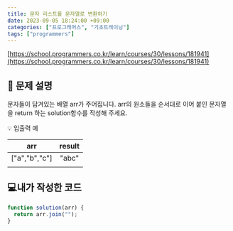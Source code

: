 ```yaml
---
title: 문자 리스트를 문자열로 변환하기
date: 2023-09-05 18:24:00 +09:00
categories: ["프로그래머스", "기초트레이닝"]
tags: ["programmers"]
---
```


[https://school.programmers.co.kr/learn/courses/30/lessons/181941](https://school.programmers.co.kr/learn/courses/30/lessons/181941)

## 📔 문제 설명

문자들이 담겨있는 배열 arr가 주어집니다. arr의 원소들을 순서대로 이어 붙인 문자열을 return 하는 solution함수를 작성해 주세요.

💡 입출력 예

|      arr      | result |
| :-----------: | :----: |
| ["a","b","c"] | "abc"  |
|               |

## 💻내가 작성한 코드

```js
function solution(arr) {
  return arr.join("");
}
```
